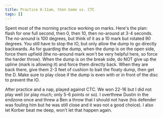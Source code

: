 ```yaml
---
title: Practice 8-11am, then Game vs. CTC
tags: []
---
```


Spent most of the morning practice working on marks. Here's the plan: flash for one full second, then 0, then 10, then no-around at 3-4 seconds. The no-around is 100 degrees, but think of it as a 10 mark but rotated 90 degrees. You still have to stop the IO, but only allow the dump to go directly backwards. As for guarding the dump, when the dump is on the open side, force them upfield (the no-around mark won't be very helpful here, so force the harder throw). When the dump is on the break side,  do NOT give up the upline (mark is allowing it) and force them directly back. When they are back there, give them 2-3 feet of cushion to bait the floaty dump, then get the D. Make sure to play close if the dump is even with or in front of the disc to prevent the IO.

After practice and a nap, played against CTC. We won 22-16 but I did not play well (or play much; only 5-6 points or so). I overthrew Dustin in the endzone once and threw a Ben a throw that I should not have (his defender was fouling him but he was still close and it was not a good choice). I also let Korber beat me deep, won't let that happen again.
